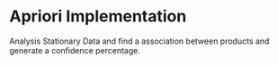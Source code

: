 # Apriori Implementation
Analysis Stationary Data and find a association between products and generate a confidence percentage.
